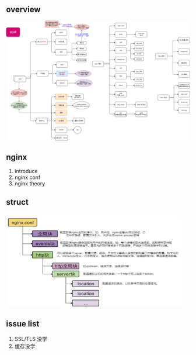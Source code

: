 ## overview

![avatar](/static/image/nginx/nginx-overview.png)

## nginx

1. introduce
2. nginx conf
3. nginx theory

## struct

![avatar](/static/image/nginx/nginx.png)

## issue list

1. SSL/TLS 没学
2. 缓存没学
